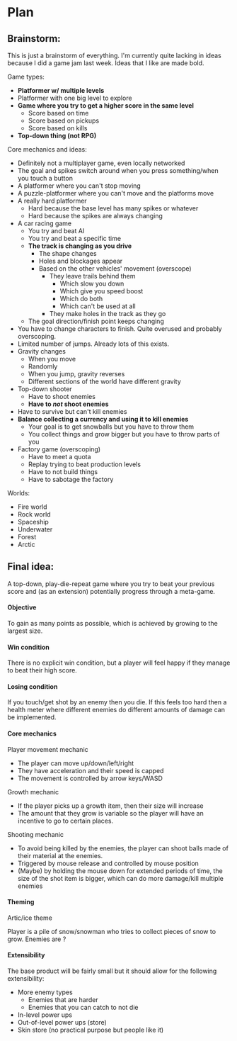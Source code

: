 # Plan

## Brainstorm:

This is just a brainstorm of everything. I'm currently quite lacking in ideas because I did a game jam last week. Ideas that I like are made bold.

Game types:
- **Platformer w/ multiple levels**
- Platformer with one big level to explore
- **Game where you try to get a higher score in the same level**
    - Score based on time
    - Score based on pickups
    - Score based on kills
- **Top-down thing (not RPG)**

Core mechanics and ideas:
- Definitely not a multiplayer game, even locally networked
- The goal and spikes switch around when you press something/when you touch a button
- A platformer where you can't stop moving
- A puzzle-platformer where you can't move and the platforms move
- A really hard platformer
    - Hard because the base level has many spikes or whatever
    - Hard because the spikes are always changing
- A car racing game
    - You try and beat AI
    - You try and beat a specific time
    - **The track is changing as you drive**
        - The shape changes
        - Holes and blockages appear
        - Based on the other vehicles' movement (overscope)
            - They leave trails behind them
                - Which slow you down
                - Which give you speed boost
                - Which do both
                - Which can't be used at all
            - They make holes in the track as they go
    - The goal direction/finish point keeps changing
- You have to change characters to finish. Quite overused and probably overscoping.
- Limited number of jumps. Already lots of this exists.
- Gravity changes
    - When you move
    - Randomly
    - When you jump, gravity reverses
    - Different sections of the world have different gravity
- Top-down shooter
    - Have to shoot enemies
    - **Have to *not* shoot enemies**
- Have to survive but can't kill enemies
- **Balance collecting a currency and using it to kill enemies**
    - Your goal is to get snowballs but you have to throw them
    - You collect things and grow bigger but you have to throw parts of you
- Factory game (overscoping)
    - Have to meet a quota
    - Replay trying to beat production levels
    - Have to not build things
    - Have to sabotage the factory

Worlds:
- Fire world
- Rock world
- Spaceship
- Underwater
- Forest
- Arctic

## Final idea:

A top-down, play-die-repeat game where you try to beat your previous score and (as an extension) potentially progress through a meta-game.

#### Objective

To gain as many points as possible, which is achieved by growing to the largest size. 

#### Win condition

There is no explicit win condition, but a player will feel happy if they manage to beat their high score.

#### Losing condition

If you touch/get shot by an enemy then you die. If this feels too hard then a health meter where different enemies do different amounts of damage can be implemented.

#### Core mechanics

Player movement mechanic
- The player can move up/down/left/right
- They have acceleration and their speed is capped
- The movement is controlled by arrow keys/WASD

Growth mechanic
- If the player picks up a growth item, then their size will increase
- The amount that they grow is variable so the player will have an incentive to go to certain places.

Shooting mechanic
- To avoid being killed by the enemies, the player can shoot balls made of their material at the enemies.
- Triggered by mouse release and controlled by mouse position
- (Maybe) by holding the mouse down for extended periods of time, the size of the shot item is bigger, which can do more damage/kill multiple enemies

#### Theming

Artic/ice theme

Player is a pile of snow/snowman who tries to collect pieces of snow to grow. Enemies are ?

#### Extensibility

The base product will be fairly small but it should allow for the following extensibility:
- More enemy types
    - Enemies that are harder
    - Enemies that you can catch to not die
- In-level power ups
- Out-of-level power ups (store)
- Skin store (no practical purpose but people like it)
